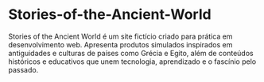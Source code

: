# Stories-of-the-Ancient-World
Stories of the Ancient World é um site fictício criado para prática em desenvolvimento web. Apresenta produtos simulados inspirados em antiguidades e culturas de países como Grécia e Egito, além de conteúdos históricos e educativos que unem tecnologia, aprendizado e o fascínio pelo passado.
